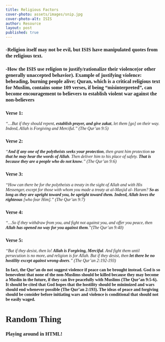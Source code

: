 ```yaml
---
title: Religious Factors
cover-photo: assets/images/snip.jpg
cover-photo-alt: ISIS
author: Resource
layout: post
published: true
---
```

### -Religion itself may not be evil, but ISIS have manipulated quotes from the religious text.


### -How the ISIS use religion to justify/rationalize their violence(or other generally unaccepted behavior). Example of justifying violence: beheading, burning people alive; Quran, which is a critical religious text for Muslim, contains some 109 verses, if being “misinterpreted”, can become encouragement to believers to establish violent war against the non-believers


### Verse 1:
_“…But if they should repent, **establish prayer, and give zakat**, let them [go] on their
way. Indeed, Allah is Forgiving and Merciful.” (The Qur’an 9:5)_

### Verse 2:
_“**And if any one of the polytheists seeks your protection**, then grant him
protection **so that he may hear the words of Allah**. Then deliver him to his place of
safety. **That is because they are a people who do not know**.” (The Qur’an 9:6)_

### Verse 3:
_“How can there be for the polytheists a treaty in the sight of Allah and with His
Messenger, except for those with whom you made a treaty at al-Masjid al-
Haram? **So as long as they are upright toward you, be upright toward them.
Indeed, Allah loves the righteous** [who fear Him].” (The Qur’an 9:7)_

### Verse 4: 
_“…So if they withdraw from you, and fight not against you, and offer you peace, then
**Allah has opened no way for you against them**.”(The Qur’an 9:40)_

### Verse 5: 
_“But if they desist, then lo! **Allah is Forgiving, Merciful**. And fight them until
persecution is no more, and religion is for Allah. But if they desist, then **let there be
no hostility except against wrong-doers**.” (The Qur’an 2:192-193)_

**In fact, the Qur’an do not suggest violence if peace can be brought instead. God is so
benevolent that none of the non-Muslims should be killed because they may become a
Muslin in the future, if they can live peacefully with Muslims (The Qur’an 9:5-6). It should be
cited that God hopes that the hostility should be minimized and wars should end whenever
possible (The Qur’an 2:193). The ideas of peace and forgiving should be consider before
initiating wars and violence is conditional that should not be easily waged.**

<html> 
<style>
  h1.title:hover + .ps {
   visibility: visible;
  }
</style>
 <body style="font-family:'Myriad Pro' ">
 <div class="title">
    <h1 class="title">Random Thing</h1>
    <h3 class="ps">Playing around in HTML!</h3>
 </div>
 </body>

</html>



